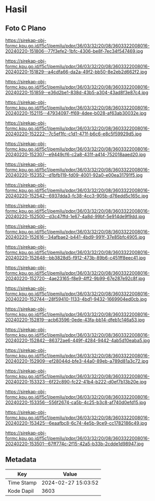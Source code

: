 # Hasil

## Foto C Plano

https://sirekap-obj-formc.kpu.go.id/f5c1/pemilu/pdpr/36/03/32/20/08/3603322008016-20240220-151806--77f3efe2-1bfc-4306-be8f-7ec34f547469.jpg

https://sirekap-obj-formc.kpu.go.id/f5c1/pemilu/pdpr/36/03/32/20/08/3603322008016-20240220-151829--a4cdfa66-da2a-49f2-bb50-8e2eb2d662f2.jpg

https://sirekap-obj-formc.kpu.go.id/f5c1/pemilu/pdpr/36/03/32/20/08/3603322008016-20240220-151859--e36d2be1-838d-43b5-a304-43ad8f3e87c4.jpg

https://sirekap-obj-formc.kpu.go.id/f5c1/pemilu/pdpr/36/03/32/20/08/3603322008016-20240220-152115--47934097-ff69-4dee-b028-af63ab30032e.jpg

https://sirekap-obj-formc.kpu.go.id/f5c1/pemilu/pdpr/36/03/32/20/08/3603322008016-20240220-152222--7c5ef1fc-c1d1-471f-b6c6-e8c5f59929d5.jpg

https://sirekap-obj-formc.kpu.go.id/f5c1/pemilu/pdpr/36/03/32/20/08/3603322008016-20240220-152307--e9449cf6-c2a8-431f-a414-752018aaed20.jpg

https://sirekap-obj-formc.kpu.go.id/f5c1/pemilu/pdpr/36/03/32/20/08/3603322008016-20240220-152352--d1bfb119-fd09-4001-92a0-e00ea31791f5.jpg

https://sirekap-obj-formc.kpu.go.id/f5c1/pemilu/pdpr/36/03/32/20/08/3603322008016-20240220-152542--6937dda3-fc38-4cc3-905b-d76edd5c165c.jpg

https://sirekap-obj-formc.kpu.go.id/f5c1/pemilu/pdpr/36/03/32/20/08/3603322008016-20240220-152500--d3c47ffd-1e67-4a8d-99bf-5e914de9f9dd.jpg

https://sirekap-obj-formc.kpu.go.id/f5c1/pemilu/pdpr/36/03/32/20/08/3603322008016-20240220-152616--34afbae2-b441-4bd9-991f-37e85bfc4905.jpg

https://sirekap-obj-formc.kpu.go.id/f5c1/pemilu/pdpr/36/03/32/20/08/3603322008016-20240220-152648--bb3828d5-f912-473b-89b6-c451ff8eec41.jpg

https://sirekap-obj-formc.kpu.go.id/f5c1/pemilu/pdpr/36/03/32/20/08/3603322008016-20240220-152720--4ae23165-f8e9-4ff2-9b99-67e287e92c8f.jpg

https://sirekap-obj-formc.kpu.go.id/f5c1/pemilu/pdpr/36/03/32/20/08/3603322008016-20240220-152744--28f59410-1133-4bd1-9432-1669904ed0cb.jpg

https://sirekap-obj-formc.kpu.go.id/f5c1/pemilu/pdpr/36/03/32/20/08/3603322008016-20240220-152819--acb63596-0ede-43fa-bb14-dfeb1c146a53.jpg

https://sirekap-obj-formc.kpu.go.id/f5c1/pemilu/pdpr/36/03/32/20/08/3603322008016-20240220-152842--86372ae6-449f-4284-9442-4ab5d10eaba5.jpg

https://sirekap-obj-formc.kpu.go.id/f5c1/pemilu/pdpr/36/03/32/20/08/3603322008016-20240220-152909--ef28044d-bfe3-44a0-89eb-a789d81a3c72.jpg

https://sirekap-obj-formc.kpu.go.id/f5c1/pemilu/pdpr/36/03/32/20/08/3603322008016-20240220-153323--6f22c890-fc22-41b4-b222-d0ef7b13b20e.jpg

https://sirekap-obj-formc.kpu.go.id/f5c1/pemilu/pdpr/36/03/32/20/08/3603322008016-20240220-153356--556f2674-ca5b-4c25-b3c8-af740d0efd15.jpg

https://sirekap-obj-formc.kpu.go.id/f5c1/pemilu/pdpr/36/03/32/20/08/3603322008016-20240220-153425--6eaafbc8-6c74-4e5b-9ce9-cc1782186c49.jpg

https://sirekap-obj-formc.kpu.go.id/f5c1/pemilu/pdpr/36/03/32/20/08/3603322008016-20240220-153501--67ff774c-2f15-42a5-b33b-2cdde1d98947.jpg


## Metadata

| Key        | Value               |
| ---------- | ------------------- |
| Time Stamp | 2024-02-27 15:03:52 |
| Kode Dapil | 3603                |



